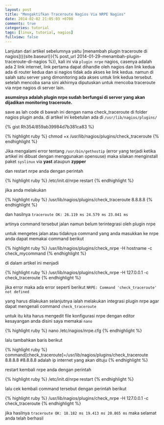```yaml
---
layout: post
title: "Mengaktifkan Traceroute Nagios Via NRPE Nagios"
date: 2014-02-02 21:05:03 +0700
comments: true
categories: tutorial
tags: [linux, tutorial, nagios]
fullview: false  
---
```

Lanjutan dari artikel sebelumnya yaitu [menambah plugin traceroute di nagios]({{site.baseurl}}{% post_url 2014-01-29-menambah-plugin-traceroute-di-nagios %}), kali ini via `plugin nrpe` nagios, casenya adalah ada 2 link internet, link pertama dapat dihandle oleh nagios dan link kedua ada di router kedua dan si nagios tidak ada akses ke link kedua. namun di salah satu server yang dimonitoring ada akses untuk link kedua tersebut. setelah mencoba sana sini akhirnya diputuskan untuk mencoba traceroute via nrpe nagios di server lain.

**asumsinya adalah plugin nrpe sudah berfungsi di server yang akan dijadikan monitoring traceroute.**

save as lah code di bawah ini dengan nama check_traceroute di folder nagios plugin anda. di artikel ini kebetulan ada di `/usr/lib/nagios/plugins/`

{% gist Rh354/859ab39984d7b381ca83 %}

{% highlight ruby %}
chmod +x /usr/lib/nagios/plugins/check_traceroute
{% endhighlight %}

Jika mengalami error tentang `/usr/bin/gethostip` (error yang terjadi ketika artikel ini dibuat dengan menggunakan opensuse) maka silakan menginstall paket `syslinux` via **yast** ataupun **zypper** 

dan restart nrpe anda dengan perintah

{% highlight ruby %}
/etc/init.d/nrpe restart
{% endhighlight %}

jika anda melakukan 

{% highlight ruby %}
/usr/lib/nagios/plugins/check_traceroute 8.8.8.8
{% endhighlight %}

dan hasilnya `traceroute OK: 26.119 ms 24.579 ms 23.041 ms`

artinya command tersebut jalan namun belum terintegrasi oleh plugin nrpe

untuk mengetes jalan atau tidaknya command yang anda masukkan ke nrpe anda dapat memakai command berikut

{% highlight ruby %}
/usr/lib/nagios/plugins/check_nrpe -H hostname -c check_mycommand
{% endhighlight %}

di dalam artikel ini menjadi

{% highlight ruby %}
/usr/lib/nagios/plugins/check_nrpe -H 127.0.0.1 -c check_traceroute
{% endhighlight %}

jika error maka ada error seperti berikut `NRPE: Command 'check_traceroute' not defined`

yang harus dilakukan selanjutnya ialah melakukan integrasi plugin nrpe agar dapat mengenali command `check_traceroute`

untuk itu kita harus mengedit file konfigurasi nrpe dengan editor kesayangan anda disini saya memakai `nano`

{% highlight ruby %}
 nano /etc/nagios/nrpe.cfg
{% endhighlight %}

lalu tambahkan baris berikut

{% highlight ruby %}
command[check_traceroute]=/usr/lib/nagios/plugins/check_traceroute 8.8.8.8 #8.8.8.8 adalah ip internet yang akan dituju
{% endhighlight %}

restart kembali nrpe anda dengan perintah

{% highlight ruby %}
/etc/init.d/nrpe restart
{% endhighlight %}

lalu cek kembali command tersebut dengan perintah berikut

{% highlight ruby %}
/usr/lib/nagios/plugins/check_nrpe -H 127.0.0.1 -c check_traceroute
{% endhighlight %}

jika hasilnya `traceroute OK: 18.182 ms 19.413 ms 20.865 ms` maka selamat anda telah berhasil
